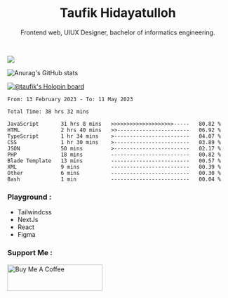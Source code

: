 
<h1 align="center">
  <b>Taufik Hidayatulloh</b>
</h1>
<p align="center">
   Frontend web, UIUX Designer, bachelor of informatics engineering.
 </p>
<br/>


![](https://komarev.com/ghpvc/?username=Taufik-H&color=red)

![Anurag's GitHub stats](https://github-readme-stats.vercel.app/api?username=Taufik-H&show_icons=true&theme=dracula&border_radius=5)



[![@taufik's Holopin board](https://holopin.me/taufik)](https://holopin.io/@taufik)

<!--START_SECTION:waka-->

```text
From: 13 February 2023 - To: 11 May 2023

Total Time: 38 hrs 32 mins

JavaScript       31 hrs 8 mins   >>>>>>>>>>>>>>>>>>>>-----   80.82 %
HTML             2 hrs 40 mins   >>-----------------------   06.92 %
TypeScript       1 hr 34 mins    >------------------------   04.07 %
CSS              1 hr 30 mins    >------------------------   03.89 %
JSON             50 mins         >------------------------   02.17 %
PHP              18 mins         -------------------------   00.82 %
Blade Template   13 mins         -------------------------   00.57 %
XML              9 mins          -------------------------   00.39 %
Other            6 mins          -------------------------   00.30 %
Bash             1 min           -------------------------   00.04 %
```

<!--END_SECTION:waka-->
### Playground :
- Tailwindcss
- NextJs
- React
- Figma

### Support Me :
<a href="https://www.buymeacoffee.com/opik" target="_blank"><img src="https://cdn.buymeacoffee.com/buttons/v2/default-yellow.png" alt="Buy Me A Coffee" style="height: 60px !important;width: 217px !important;" ></a>
